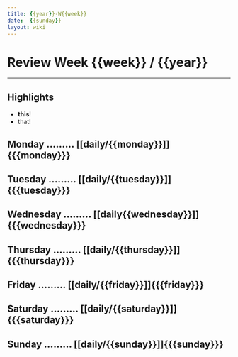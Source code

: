 ```yaml
---
title: {{year}}-W{{week}}
date:  {{sunday}}
layout: wiki
---
```


# Review Week {{week}} / {{year}}

---

## Highlights
- **this**!
- that!

## Monday     .........  [[daily/{{monday}}]]{{{monday}}}
## Tuesday    .........  [[daily/{{tuesday}}]]{{{tuesday}}}
## Wednesday  .........  [[daily{{wednesday}}]]{{{wednesday}}}
## Thursday   .........  [[daily/{{thursday}}]]{{{thursday}}}
## Friday     .........  [[daily/{{friday}}]]{{{friday}}}
## Saturday   .........  [[daily/{{saturday}}]]{{{saturday}}}
## Sunday     .........  [[daily/{{sunday}}]]{{{sunday}}}

